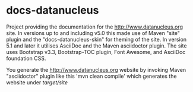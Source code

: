 # docs-datanucleus

Project providing the documentation for the http://www.datanucleus.org site.
In versions up to and including v5.0 this made use of Maven "site" plugin and the "docs-datanucleus-skin" for theming of the site.
In version 5.1 and later it utilises AsciiDoc and the Maven asciidoctor plugin.
The site uses Bootstrap v3.3, Bootstrap-TOC plugin, Font Awesome, and AsciiDoc foundation CSS.

You generate the http://www.datanucleus.org website by invoking Maven "asciidoctor" plugin like this
'mvn clean compile' which generates the website under _target/site_
